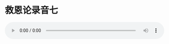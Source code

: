 # 救恩论录音七

<audio style="width: 100%;" preload="false" controls controlslist="nodownload"><source src="http://file.simai.life/audio/mp3/old/27408.mp3" type="audio/mpeg">Your browser does not support the audio element.</audio>


